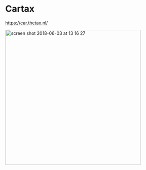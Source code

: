 # Cartax

https://car.thetax.nl/

<img width="427" alt="screen shot 2018-06-03 at 13 16 27" src="https://user-images.githubusercontent.com/1526680/40885982-65935850-6730-11e8-8cf5-3d81ccfd5afe.png">
